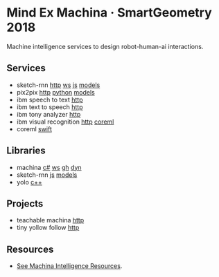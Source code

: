 # Mind Ex Machina · SmartGeometry 2018

Machine intelligence services to design robot-human-ai interactions.

## Services
- sketch-rnn [http](services/sketch-rnn/http-server.js) [ws](services/sketch-rnn/websocket-client.js) [js](libs/sketch-rnn/simple_predict.js) [models](http://nono.ma/models/sketchrnn)
- pix2pix [http](pix2pix-http) [python](https://github.com/affinelayer/pix2pix-tensorflow) [models](http://nono.ma/models/pix2pix)
- ibm speech to text [http](samples/ibm-speech-to-text)
- ibm text to speech [http](samples/ibm-text-to-speech)
- ibm tony analyzer [http](samples/ibm-tone-analyzer)
- ibm visual recognition [http](samples/ibm-visual-recognition) [coreml](samples/ibm-visual-recognition/CoreMLSwift-CircleOrSquare)
- coreml [swift](samples/CoreML)

## Libraries

- machina [c#](https://github.com/robotexmachina/machina) [ws](https://github.com/garciadelcastillo/Machina-Tests/tree/master/180402_BridgeApp) [gh](https://github.com/robotexmachina/machina-grasshopper) [dyn](https://github.com/robotexmachina/machina-dynamo)
- sketch-rnn [js](libs/sketch-rnn/simple_predict.js) [models](http://nono.ma/models/sketchrnn)
- yolo [c++](https://pjreddie.com/darknet/yolo/)

## Projects

- teachable machina [http](projects/teachable-machina)
- tiny yollow follow [http](projects/tiny-yolo-follow)

## Resources

- [See Machina Intelligence Resources](https://paper.dropbox.com/doc/Machine-Intelligence-Resources-f2adG8vASJ0uiEZfCBc2i?_tk=share_copylink).